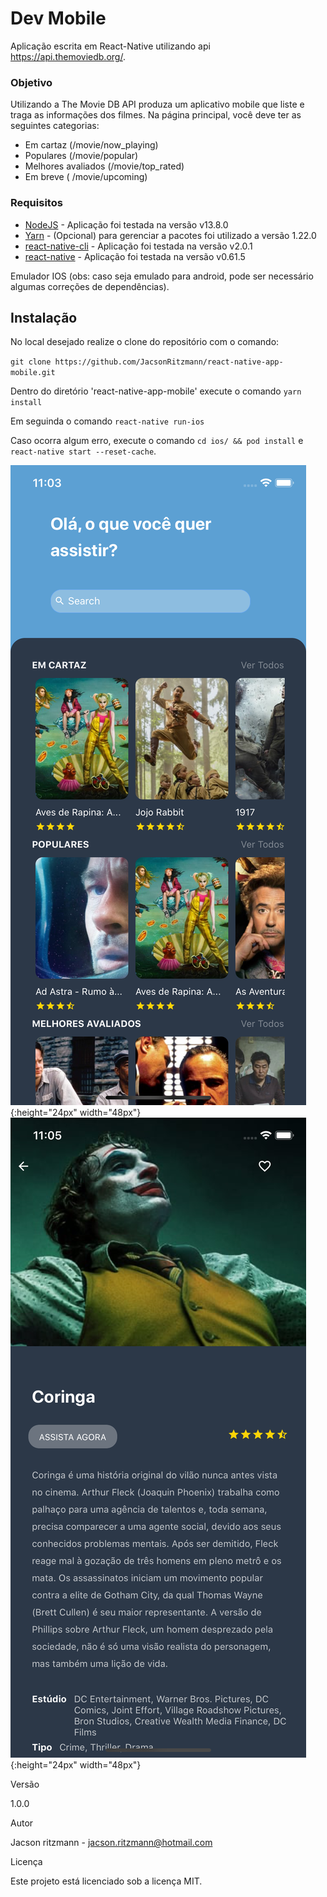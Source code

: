 # Dev Mobile

Aplicação escrita em React-Native utilizando api https://api.themoviedb.org/.

### Objetivo
Utilizando a ​The Movie DB API produza um aplicativo mobile que liste e traga as informações dos filmes.
Na página principal, você deve ter as seguintes categorias: 
- Em cartaz​ (/movie/now_playing)
- Populares​ (/movie/popular)
- Melhores avaliados​ (/movie/top_rated)
- Em breve (​ /movie/upcoming)

### Requisitos

- [NodeJS](https://nodejs.org/en/) - Aplicação foi testada na versão v13.8.0
- [Yarn](https://yarnpkg.com/pt-BR/) - (Opcional) para gerenciar a pacotes foi utilizado a versão 1.22.0
- [react-native-cli](https://facebook.github.io/react-native/) - Aplicação foi testada na versão v2.0.1
- [react-native](https://facebook.github.io/react-native/) - Aplicação foi testada na versão v0.61.5

Emulador IOS (obs: caso seja emulado para android, pode ser necessário algumas correções de dependências).

## Instalação

No local desejado realize o clone do repositório com o comando:

`git clone https://github.com/JacsonRitzmann/react-native-app-mobile.git`

Dentro do diretório 'react-native-app-mobile' execute o comando `yarn install`

Em seguinda o comando `react-native run-ios`

Caso ocorra algum erro, execute o comando `cd ios/ && pod install` e `react-native start --reset-cache`.

![image](https://github.com/JacsonRitzmann/react-native-app-mobile/blob/master/screenshot1.png){:height="24px" width="48px"}
![image](https://github.com/JacsonRitzmann/react-native-app-mobile/blob/master/screenshot2.png){:height="24px" width="48px"}

Versão

1.0.0

Autor

Jacson ritzmann - jacson.ritzmann@hotmail.com

Licença

Este projeto está licenciado sob a licença MIT.

